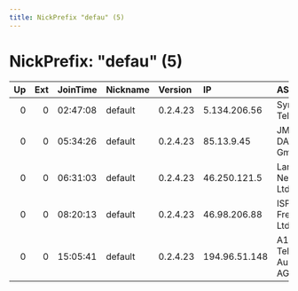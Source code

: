 ```yaml
---
title: NickPrefix "defau" (5)
---
```


# NickPrefix: "defau" (5)

|   Up |   Ext | JoinTime   | Nickname   | Version   | IP            | AS                    | CC   |   ORp |   Dirp | OS      | Contact   |   eFamMembers |
|-----:|------:|:-----------|:-----------|:----------|:--------------|:----------------------|:-----|------:|-------:|:--------|:----------|--------------:|
|    0 |     0 | 02:47:08   | default    | 0.2.4.23  | 5.134.206.56  | Syrian Telecom        | sy   |   443 |   9030 | Windows | None      |             1 |
|    0 |     0 | 05:34:26   | default    | 0.2.4.23  | 85.13.9.45    | JM-DATA GmbH          | at   |   443 |   9030 | Windows | None      |             1 |
|    0 |     0 | 06:31:03   | default    | 0.2.4.23  | 46.250.121.5  | Lanet Network Ltd     | ua   |   443 |   9030 | Windows | None      |             1 |
|    0 |     0 | 08:20:13   | default    | 0.2.4.23  | 46.98.206.88  | ISP Fregat Ltd.       | ua   |   443 |   9030 | Windows | None      |             1 |
|    0 |     0 | 15:05:41   | default    | 0.2.4.23  | 194.96.51.148 | A1 Telekom Austria AG | at   |   443 |   9030 | Windows | None      |             1 |

